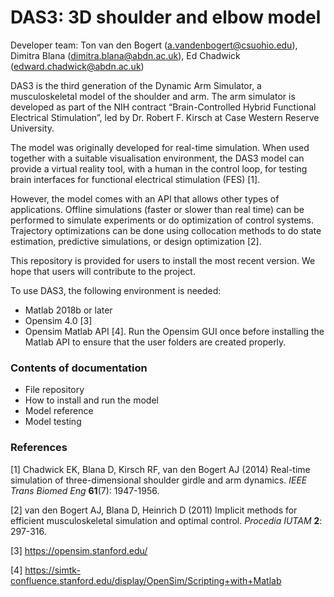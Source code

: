 # DAS3: 3D shoulder and elbow model

Developer team: Ton van den Bogert (a.vandenbogert@csuohio.edu), Dimitra Blana (dimitra.blana@abdn.ac.uk), Ed Chadwick (edward.chadwick@abdn.ac.uk)

DAS3 is the third generation of the Dynamic Arm Simulator, a musculoskeletal model of the shoulder and arm. The arm simulator is developed as part of the NIH contract “Brain-Controlled Hybrid Functional Electrical Stimulation”, led by Dr. Robert F. Kirsch at Case Western Reserve University.

The model was originally developed for real-time simulation.  When used together with a suitable visualisation environment, the DAS3 model can provide a virtual reality tool, with a human in the control loop, for testing brain interfaces for functional electrical stimulation (FES) [1].

However, the model comes with an API that allows other types of applications.  Offline simulations (faster or slower than real time) can be performed to simulate experiments or do optimization of control systems.  Trajectory optimizations can be done using collocation methods to do state estimation, predictive simulations, or design optimization [2].

This repository is provided for users to install the most recent version.  We hope that users will contribute to the project.

To use DAS3, the following environment is needed:
- Matlab 2018b or later
- Opensim 4.0 [3] 
- Opensim Matlab API [4].  Run the Opensim GUI once before installing the Matlab API to ensure that the user folders are created properly.

### Contents of documentation

- File repository
- How to install and run the model
- Model reference
- Model testing

### References
[1] Chadwick EK, Blana D, Kirsch RF, van den Bogert AJ (2014) Real-time simulation of three-dimensional shoulder girdle and arm dynamics. *IEEE Trans Biomed Eng* **61**(7): 1947-1956.

[2] van den Bogert AJ, Blana D, Heinrich D (2011) Implicit methods for efficient musculoskeletal simulation and optimal control. *Procedia IUTAM* **2**: 297-316. 

[3] https://opensim.stanford.edu/

[4] https://simtk-confluence.stanford.edu/display/OpenSim/Scripting+with+Matlab 



